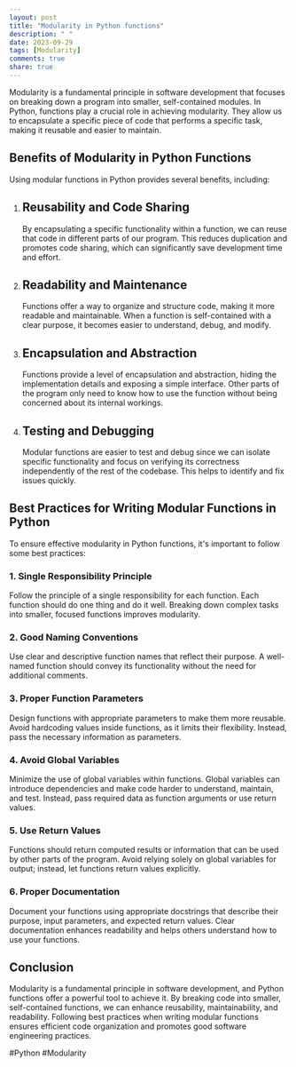 ```yaml
---
layout: post
title: "Modularity in Python functions"
description: " "
date: 2023-09-29
tags: [Modularity]
comments: true
share: true
---
```


Modularity is a fundamental principle in software development that focuses on breaking down a program into smaller, self-contained modules. In Python, functions play a crucial role in achieving modularity. They allow us to encapsulate a specific piece of code that performs a specific task, making it reusable and easier to maintain.

## Benefits of Modularity in Python Functions

Using modular functions in Python provides several benefits, including:

1. ## Reusability and Code Sharing
   By encapsulating a specific functionality within a function, we can reuse that code in different parts of our program. This reduces duplication and promotes code sharing, which can significantly save development time and effort.

2. ## Readability and Maintenance
   Functions offer a way to organize and structure code, making it more readable and maintainable. When a function is self-contained with a clear purpose, it becomes easier to understand, debug, and modify.

3. ## Encapsulation and Abstraction
   Functions provide a level of encapsulation and abstraction, hiding the implementation details and exposing a simple interface. Other parts of the program only need to know how to use the function without being concerned about its internal workings.

4. ## Testing and Debugging
   Modular functions are easier to test and debug since we can isolate specific functionality and focus on verifying its correctness independently of the rest of the codebase. This helps to identify and fix issues quickly.

## Best Practices for Writing Modular Functions in Python

To ensure effective modularity in Python functions, it's important to follow some best practices:

### 1. Single Responsibility Principle
   Follow the principle of a single responsibility for each function. Each function should do one thing and do it well. Breaking down complex tasks into smaller, focused functions improves modularity.

### 2. Good Naming Conventions
   Use clear and descriptive function names that reflect their purpose. A well-named function should convey its functionality without the need for additional comments.

### 3. Proper Function Parameters
   Design functions with appropriate parameters to make them more reusable. Avoid hardcoding values inside functions, as it limits their flexibility. Instead, pass the necessary information as parameters.

### 4. Avoid Global Variables
   Minimize the use of global variables within functions. Global variables can introduce dependencies and make code harder to understand, maintain, and test. Instead, pass required data as function arguments or use return values.

### 5. Use Return Values
   Functions should return computed results or information that can be used by other parts of the program. Avoid relying solely on global variables for output; instead, let functions return values explicitly.

### 6. Proper Documentation
   Document your functions using appropriate docstrings that describe their purpose, input parameters, and expected return values. Clear documentation enhances readability and helps others understand how to use your functions.

## Conclusion

Modularity is a fundamental principle in software development, and Python functions offer a powerful tool to achieve it. By breaking code into smaller, self-contained functions, we can enhance reusability, maintainability, and readability. Following best practices when writing modular functions ensures efficient code organization and promotes good software engineering practices.

#Python #Modularity
